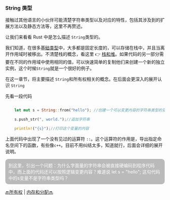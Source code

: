 <link rel="stylesheet" href="../style/main.css">

### String 类型

接触过其他语言的小伙伴可能清楚字符串类型以及对应的特性，包括其涉及到的扩展方法以及静态方法等，这里不再赘述。

让我们来看看 Rust 中是怎么描述 `String`类型的。

我们知道，在很多[基础类型](../03/3.2data_type.md#数据类型)中，大多都是固定长度的，可以存储在栈中，并且当离开作用域时被移出。不清楚栈的概念，看这里 👉 [栈和堆](./4.1_ownership.md#栈stack与堆heap)。如果代码的另一部分需要在不同的作用域中使用相同的值，可以快速简单的复制他们来创建一个新的独立实例，这个时候`String`就是一个很好的例子。

在这一章节，将主要描述 `String`和所有权相关的概念。在后面会更深入的展开认识 `String`

先看一段代码

```rust

    let mut s = String::from("hello"); //创建一个可以变更内容的字符串类型的变量

    s.push_str(", world.");//追加字符串

    println!("{s}");//打印这个变量的内容

```

上面代码中出现了一个没有见过的运算符 `::`。这个运算符的作用是，导出指定命名空间下的函数，有些像`c++`。目前不用纠结太多，知道就行，后面会详细的展开说明。

<div style="padding:10px;background-color:#bababa;border-radius: 10px;color:#ffffff" >
到这里，引出一个问题：为什么字面量的字符串会被直接硬编码到程序代码中，而上面的代码还可以按照逻辑变更内容？难道说  let s = "hello"; 这句代码中的s变量不是字符串类型吗？
</div>


[🔙所有权](./4.1_ownership.md) | [内存和分配🔜](./4.3_ownership_string_memory.md)